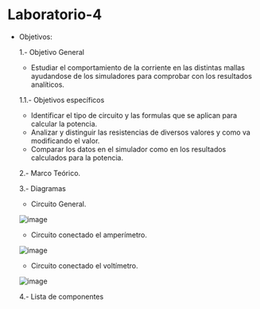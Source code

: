 # Laboratorio-4
* Objetivos:
 
   1.- Objetivo General
   - Estudiar el comportamiento de la corriente en las distintas mallas ayudandose de los simuladores para comprobar con los resultados analíticos.
   
   1.1.- Objetivos específicos
   - Identificar el tipo de circuito y las formulas que se aplican para calcular la potencia.
   - Analizar y distinguir las resistencias de diversos valores y como va modificando el valor.
   - Comparar los datos en el simulador como en los resultados calculados para la potencia.
   
   2.- Marco Teórico.
   
   3.- Diagramas
    
     * Circuito General.
     
     ![image](https://user-images.githubusercontent.com/76132461/106948785-25fb1080-66fa-11eb-91ef-c7492b2b51da.png)
     
     * Circuito conectado el amperímetro.
     
     ![image](https://user-images.githubusercontent.com/76132461/106948804-2dbab500-66fa-11eb-833c-e9af6cff8fa4.png)
     
     * Circuito conectado el voltímetro.
   
     ![image](https://user-images.githubusercontent.com/76132461/106948824-357a5980-66fa-11eb-8cf0-2a1dc3365329.png)
     
    4.- Lista de componentes
    
    
